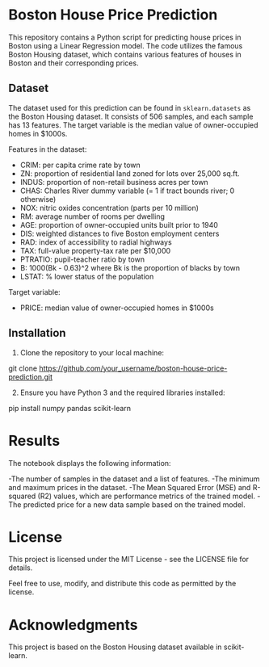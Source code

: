# Boston House Price Prediction

This repository contains a Python script for predicting house prices in Boston using a Linear Regression model. The code utilizes the famous Boston Housing dataset, which contains various features of houses in Boston and their corresponding prices.

## Dataset

The dataset used for this prediction can be found in `sklearn.datasets` as the Boston Housing dataset. It consists of 506 samples, and each sample has 13 features. The target variable is the median value of owner-occupied homes in $1000s.

Features in the dataset:
- CRIM: per capita crime rate by town
- ZN: proportion of residential land zoned for lots over 25,000 sq.ft.
- INDUS: proportion of non-retail business acres per town
- CHAS: Charles River dummy variable (= 1 if tract bounds river; 0 otherwise)
- NOX: nitric oxides concentration (parts per 10 million)
- RM: average number of rooms per dwelling
- AGE: proportion of owner-occupied units built prior to 1940
- DIS: weighted distances to five Boston employment centers
- RAD: index of accessibility to radial highways
- TAX: full-value property-tax rate per $10,000
- PTRATIO: pupil-teacher ratio by town
- B: 1000(Bk - 0.63)^2 where Bk is the proportion of blacks by town
- LSTAT: % lower status of the population

Target variable:
- PRICE: median value of owner-occupied homes in $1000s

## Installation

1. Clone the repository to your local machine:

git clone https://github.com/your_username/boston-house-price-prediction.git

2. Ensure you have Python 3 and the required libraries installed:

pip install numpy pandas scikit-learn

# Results

The notebook displays the following information:

-The number of samples in the dataset and a list of features.
-The minimum and maximum prices in the dataset.
-The Mean Squared Error (MSE) and R-squared (R2) values, which are performance metrics of the trained model.
-The predicted price for a new data sample based on the trained model.

# License

This project is licensed under the MIT License - see the LICENSE file for details.

Feel free to use, modify, and distribute this code as permitted by the license.

# Acknowledgments

This project is based on the Boston Housing dataset available in scikit-learn.


